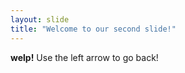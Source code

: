 ```yaml
---
layout: slide
title: "Welcome to our second slide!"
---
```

__welp!__
Use the left arrow to go back!
